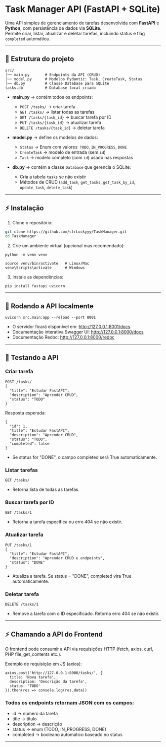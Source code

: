 # Task Manager API (FastAPI + SQLite)

Uma API simples de gerenciamento de tarefas desenvolvida com **FastAPI** e **Python**, com persistência de dados via **SQLite**.  
Permite criar, listar, atualizar e deletar tarefas, incluindo status e flag `completed` automática.

---

## 📂 Estrutura do projeto
```
src/
│── main.py       # Endpoints da API (CRUD)
│── model.py      # Modelos Pydantic: Task, CreateTask, Status
│── db.py         # Classe Database para SQLite
tasks.db          # Database local criado
```

- **main.py** → contém todos os endpoints:
  - `POST /tasks/` → criar tarefa
  - `GET /tasks/` → listar todas as tarefas
  - `GET /tasks/{task_id}` → buscar tarefa por ID
  - `PUT /tasks/{task_id}` → atualizar tarefa
  - `DELETE /tasks/{task_id}` → deletar tarefa

- **model.py** → define os modelos de dados:
  - `Status` → Enum com valores: `TODO`, `IN_PROGRESS`, `DONE`
  - `CreateTask` → modelo de entrada (sem `id`)
  - `Task` → modelo completo (com `id`) usado nas respostas

- **db.py** → contém a classe `Database` que gerencia o SQLite:
  - Cria a tabela `tasks` se não existir
  - Métodos de CRUD (`add_task`, `get_tasks`, `get_task_by_id`, `update_task`, `delete_task`)

---

## ⚡ Instalação

1. Clone o repositório:
```bash
git clone https://github.com/strLuckyyy/TaskManager.git
cd TaskManager
```

2. Crie um ambiente virtual (opcional mas recomendado):
```
python -m venv venv

source venv/bin/activate   # Linux/Mac
venv\Scripts\activate      # Windows
```

3. Instale as dependências:
```
pip install fastapi uvicorn
```

---

## 🚀 Rodando a API localmente
```
uvicorn src.main:app --reload --port 8001
```
* O servidor ficará disponível em: http://127.0.0.1:8001/docs
* Documentação interativa Swagger UI: http://127.0.0.1:8000/docs
* Documentação Redoc: http://127.0.0.1:8000/redoc

---

## 📌 Testando a API
### Criar tarefa

```
POST /tasks/
{
  "title": "Estudar FastAPI",
  "description": "Aprender CRUD",
  "status": "TODO"
}
```
Resposta esperada:
```
{
  "id": 1,
  "title": "Estudar FastAPI",
  "description": "Aprender CRUD",
  "status": "TODO",
  "completed": false
}
```
* Se status for "DONE", o campo completed será True automaticamente.

### Listar tarefas
```
GET /tasks/
```
* Retorna lista de todas as tarefas.

### Buscar tarefa por ID
```
GET /tasks/1
```
* Retorna a tarefa específica ou erro 404 se não existir.

### Atualizar tarefa
```
PUT /tasks/1
{
  "title": "Estudar FastAPI",
  "description": "Aprender CRUD e endpoints",
  "status": "DONE"
}
```
* Atualiza a tarefa. Se status = "DONE", completed vira True automaticamente.

### Deletar tarefa
```
DELETE /tasks/1
```
* Remove a tarefa com o ID especificado. Retorna erro 404 se não existir.

---

## ⚡ Chamando a API do Frontend

O frontend pode consumir a API via requisições HTTP (fetch, axios, curl, PHP file_get_contents etc.).

Exemplo de requisição em JS (axios):
```
axios.post('http://127.0.0.1:8000/tasks/', {
  title: 'Nova tarefa',
  description: 'Descrição da tarefa',
  status: 'TODO'
}).then(res => console.log(res.data))
```

### Todos os endpoints retornam JSON com os campos:
* id → número da tarefa
* title → título
* description → descrição
* status → enum (TODO, IN_PROGRESS, DONE)
* completed → booleano automático baseado no status

---